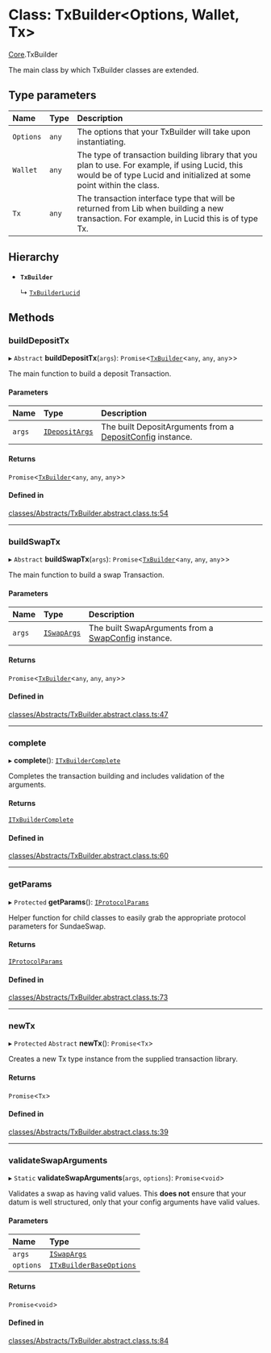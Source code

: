 # Class: TxBuilder<Options, Wallet, Tx\>

[Core](../modules/Core.md).TxBuilder

The main class by which TxBuilder classes are extended.

## Type parameters

| Name | Type | Description |
| :------ | :------ | :------ |
| `Options` | `any` | The options that your TxBuilder will take upon instantiating. |
| `Wallet` | `any` | The type of transaction building library that you plan to use. For example, if using Lucid, this would be of type Lucid and initialized at some point within the class. |
| `Tx` | `any` | The transaction interface type that will be returned from Lib when building a new transaction. For example, in Lucid this is of type Tx. |

## Hierarchy

- **`TxBuilder`**

  ↳ [`TxBuilderLucid`](Extensions.TxBuilderLucid.md)

## Methods

### buildDepositTx

▸ `Abstract` **buildDepositTx**(`args`): `Promise`<[`TxBuilder`](Core.TxBuilder.md)<`any`, `any`, `any`\>\>

The main function to build a deposit Transaction.

#### Parameters

| Name | Type | Description |
| :------ | :------ | :------ |
| `args` | [`IDepositArgs`](../interfaces/Core.IDepositArgs.md) | The built DepositArguments from a [DepositConfig](Core.DepositConfig.md) instance. |

#### Returns

`Promise`<[`TxBuilder`](Core.TxBuilder.md)<`any`, `any`, `any`\>\>

#### Defined in

[classes/Abstracts/TxBuilder.abstract.class.ts:54](https://github.com/SundaeSwap-finance/sundae-sdk/blob/main/packages/core/src/classes/Abstracts/TxBuilder.abstract.class.ts#L54)

___

### buildSwapTx

▸ `Abstract` **buildSwapTx**(`args`): `Promise`<[`TxBuilder`](Core.TxBuilder.md)<`any`, `any`, `any`\>\>

The main function to build a swap Transaction.

#### Parameters

| Name | Type | Description |
| :------ | :------ | :------ |
| `args` | [`ISwapArgs`](../interfaces/Core.ISwapArgs.md) | The built SwapArguments from a [SwapConfig](Core.SwapConfig.md) instance. |

#### Returns

`Promise`<[`TxBuilder`](Core.TxBuilder.md)<`any`, `any`, `any`\>\>

#### Defined in

[classes/Abstracts/TxBuilder.abstract.class.ts:47](https://github.com/SundaeSwap-finance/sundae-sdk/blob/main/packages/core/src/classes/Abstracts/TxBuilder.abstract.class.ts#L47)

___

### complete

▸ **complete**(): [`ITxBuilderComplete`](../interfaces/Core.ITxBuilderComplete.md)

Completes the transaction building and includes validation of the arguments.

#### Returns

[`ITxBuilderComplete`](../interfaces/Core.ITxBuilderComplete.md)

#### Defined in

[classes/Abstracts/TxBuilder.abstract.class.ts:60](https://github.com/SundaeSwap-finance/sundae-sdk/blob/main/packages/core/src/classes/Abstracts/TxBuilder.abstract.class.ts#L60)

___

### getParams

▸ `Protected` **getParams**(): [`IProtocolParams`](../interfaces/Core.IProtocolParams.md)

Helper function for child classes to easily grab the appropriate protocol parameters for SundaeSwap.

#### Returns

[`IProtocolParams`](../interfaces/Core.IProtocolParams.md)

#### Defined in

[classes/Abstracts/TxBuilder.abstract.class.ts:73](https://github.com/SundaeSwap-finance/sundae-sdk/blob/main/packages/core/src/classes/Abstracts/TxBuilder.abstract.class.ts#L73)

___

### newTx

▸ `Protected` `Abstract` **newTx**(): `Promise`<`Tx`\>

Creates a new Tx type instance from the supplied transaction library.

#### Returns

`Promise`<`Tx`\>

#### Defined in

[classes/Abstracts/TxBuilder.abstract.class.ts:39](https://github.com/SundaeSwap-finance/sundae-sdk/blob/main/packages/core/src/classes/Abstracts/TxBuilder.abstract.class.ts#L39)

___

### validateSwapArguments

▸ `Static` **validateSwapArguments**(`args`, `options`): `Promise`<`void`\>

Validates a swap as having valid values. This **does not** ensure
that your datum is well structured, only that your config arguments have valid values.

#### Parameters

| Name | Type |
| :------ | :------ |
| `args` | [`ISwapArgs`](../interfaces/Core.ISwapArgs.md) |
| `options` | [`ITxBuilderBaseOptions`](../interfaces/Core.ITxBuilderBaseOptions.md) |

#### Returns

`Promise`<`void`\>

#### Defined in

[classes/Abstracts/TxBuilder.abstract.class.ts:84](https://github.com/SundaeSwap-finance/sundae-sdk/blob/main/packages/core/src/classes/Abstracts/TxBuilder.abstract.class.ts#L84)
